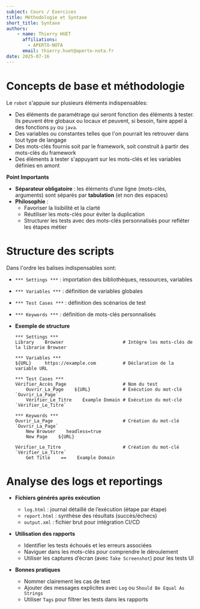 ```yaml
---
subject: Cours / Exercices
title: Méthodologie et Syntaxe
short_title: Syntaxe 
authors:
    - name: Thierry HUET
      affiliations: 
        - APERTO-NOTA
      email: thierry.huet@aperto-nota.fr
date: 2025-07-16
---
```


# Concepts de base et méthodologie
Le  `robot` s'appuie sur plusieurs éléments indispensables:

- Des éléments de paramétrage qui seront fonction des éléments à tester. Ils peuvent être globaux ou locaux et peuvent, si besoin, faire appel à des fonctions `py` ou `java`.
- Des variables ou constantes telles que l'on pourrait les retrouver dans tout type de langage
- Des mots-clés fournis soit par le framework, soit construit à partir des mots-clés du framework
- Des éléments à tester s'appuyant sur les mots-clés et les variables définies en amont

**Point Importants**
- **Séparateur obligatoire** : les éléments d’une ligne (mots-clés, arguments) sont séparés par **tabulation** (et non des espaces)
- **Philosophie** :
  - Favoriser la lisibilité et la clarté
  - Réutiliser les mots-clés pour éviter la duplication
  - Structurer les tests avec des mots-clés personnalisés pour refléter les étapes métier

# Structure des scripts
Dans l'ordre les balises indispensables sont:
- `*** Settings ***` : importation des bibliothèques, ressources, variables
- `*** Variables ***` : définition de variables globales
- `*** Test Cases ***` : définition des scénarios de test
- `*** Keywords ***` : définition de mots-clés personnalisés

- **Exemple de structure**
  ```robotframework
  *** Settings ***
  Library    Browser                      # Intègre les mots-clés de la librarie Browser 

  *** Variables ***
  ${URL}     https://example.com          # Déclaration de la variable URL

  *** Test Cases ***
  Vérifier_Accès_Page                     # Nom du test
      Ouvrir_La_Page    ${URL}            # Exécution du mot-clé `Ouvrir_La_Page`
      Vérifier_Le_Titre    Example Domain # Exécution du mot-clé `Vérifier_Le_Titre`

  *** Keywords ***
  Ouvrir_La_Page                          # Création du mot-clé `Ouvrir_La_Page`
      New Browser    headless=true
      New Page    ${URL}

  Vérifier_Le_Titre                       # Création du mot-clé `Vérifier_Le_Titre`
      Get Title    ==    Example Domain
  ```

# Analyse des logs et reportings

- **Fichiers générés après exécution**
  - `log.html` : journal détaillé de l’exécution (étape par étape)
  - `report.html` : synthèse des résultats (succès/échecs)
  - `output.xml` : fichier brut pour intégration CI/CD

- **Utilisation des rapports**
  - Identifier les tests échoués et les erreurs associées
  - Naviguer dans les mots-clés pour comprendre le déroulement
  - Utiliser les captures d’écran (avec `Take Screenshot`) pour les tests UI

- **Bonnes pratiques**
  - Nommer clairement les cas de test
  - Ajouter des messages explicites avec `Log` ou `Should Be Equal As Strings`
  - Utiliser `Tags` pour filtrer les tests dans les rapports
